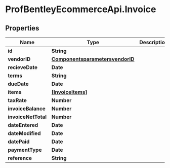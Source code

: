 # ProfBentleyEcommerceApi.Invoice

## Properties
Name | Type | Description | Notes
------------ | ------------- | ------------- | -------------
**id** | **String** |  | [optional] 
**vendorID** | [**ComponentsparametersvendorID**](ComponentsparametersvendorID.md) |  | [optional] 
**recieveDate** | **Date** |  | [optional] 
**terms** | **String** |  | [optional] 
**dueDate** | **Date** |  | [optional] 
**items** | [**[InvoiceItems]**](InvoiceItems.md) |  | [optional] 
**taxRate** | **Number** |  | [optional] 
**invoiceBalance** | **Number** |  | [optional] 
**invoiceNetTotal** | **Number** |  | [optional] 
**dateEntered** | **Date** |  | [optional] 
**dateModified** | **Date** |  | [optional] 
**datePaid** | **Date** |  | [optional] 
**paymentType** | **Date** |  | [optional] 
**reference** | **String** |  | [optional] 
